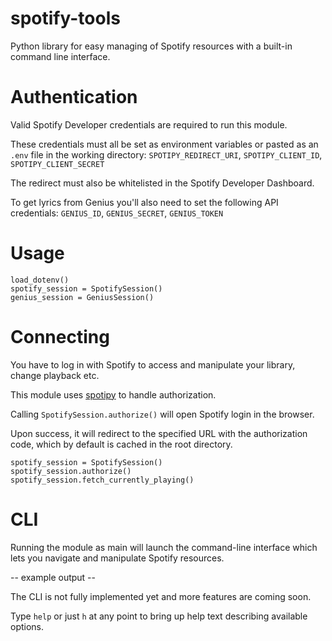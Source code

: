 # spotify-tools
Python library for easy managing of Spotify resources with a built-in command line interface. 

# Authentication
Valid Spotify Developer credentials are required to run this module.

These credentials must all be set as environment variables or pasted as an `.env` file in the working directory:
`SPOTIPY_REDIRECT_URI`, `SPOTIPY_CLIENT_ID`, `SPOTIPY_CLIENT_SECRET`

The redirect must also be whitelisted in the Spotify Developer Dashboard.

To get lyrics from Genius you'll also need to set the following API credentials:
`GENIUS_ID`, `GENIUS_SECRET`, `GENIUS_TOKEN`

# Usage
 
```
load_dotenv()
spotify_session = SpotifySession()
genius_session = GeniusSession()
```


# Connecting
You have to log in with Spotify to access and manipulate your library, change playback etc. 

This module uses [spotipy](https://github.com/spotipy-dev/spotipy) to handle authorization.

Calling `SpotifySession.authorize()` will open Spotify login in the browser.

Upon success, it will redirect to the specified URL with the authorization code, which by default is cached in the root directory.

```
spotify_session = SpotifySession()
spotify_session.authorize()
spotify_session.fetch_currently_playing() 
```



# CLI
Running the module as main will launch the command-line interface which lets you navigate and manipulate Spotify resources.

-- example output --

The CLI is not fully implemented yet and more features are coming soon.

Type `help` or just `h` at any point to bring up help text describing available options.